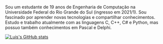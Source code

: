 Sou um estudante de 19 anos de Engenharia de Computação na Universidade Federal 
do Rio Grande do Sul (ingresso em 2021/1). Sou fascinado por aprender novas 
tecnologias e compartilhar  conhecimentos. Estudo e trabalho atualmente com as 
linguagens C, C++, C# e Python, mas possuo também conhecimentos em Pascal e Delphi.

[![Luis's GitHub stats](https://github-readme-stats.vercel.app/api?username=luiseduardomendes)](https://github.com/luiseduardomendes/github-readme-stats)



